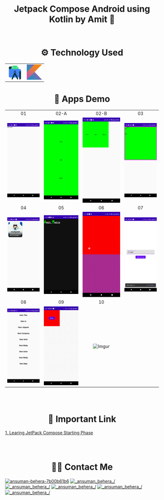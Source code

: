 <h1 align="center">Jetpack Compose Android using Kotlin by Amit 🚀</h1>

<br>
<h1 align="center">⚙️ Technology Used</h1>

|||
|:----------------------------------------:|:-----------------------------------------:|
| <img src="https://github.com/devicons/devicon/blob/master/icons/androidstudio/androidstudio-original.svg" alt="Android" width="50" height="50"/> </a> <a href="https://www.java.com" target="_blank"> | <img src="https://github.com/devicons/devicon/blob/master/icons/kotlin/kotlin-original.svg" alt="Android" width="50" height="50"/> </a> <a href="https://www.java.com" target="_blank">  |


<h1 align="center">📸 Apps Demo</h1>
  
|||||
|:----------------------------------------:|:-----------------------------------------:|:-----------------------------------------:|:-----------------------------------------: |
|01|02-A|02-B|03|
| ![Imgur](Demo/1.png) | ![Imgur](Demo/2-a.png) | ![Imgur](Demo/2-b.png) | ![Imgur](Demo/3.png) |
|04|05|06|07|
| ![Imgur](Demo/4.png) | ![Imgur](Demo/5.png) | ![Imgur](Demo/6.gif) | ![Imgur](Demo/7.png) |
|08|09|10|
| ![Imgur](Demo/8.png) | ![Imgur](Demo/9.gif) | ![Imgur](Demo/10.png) | 
  
  
  <br>
  
  <br>
  
  <h1 align="center">🔗 Important Link </h1>
  
  [1. Learing JetPack Compose Starting Phase](https://www.youtube.com/playlist?list=PLQkwcJG4YTCSpJ2NLhDTHhi6XBNfk9WiC)
  
  <br>
  <br>
  
<h1 align="center">🙍‍♂️ Contact Me</h1>
  

  <a href="https://linkedin.com/in/maityamit" target="blank"><img align="center" src="https://raw.githubusercontent.com/rahuldkjain/github-profile-readme-generator/master/src/images/icons/Social/linked-in-alt.svg" alt="ansuman-behera-7b00b61b6" height="30" width="40" /></a>
  <a href="https://github.com/maityamit" target="blank"><img align="center" src="https://raw.githubusercontent.com/rahuldkjain/github-profile-readme-generator/master/src/images/icons/Social/github.svg" alt="_ansuman_behera_/" height="30" width="40" /></a>
<a href="https://stackoverflow.com/users/13825516/amit-maity" target="blank"><img align="center" src="https://raw.githubusercontent.com/rahuldkjain/github-profile-readme-generator/master/src/images/icons/Social/stack-overflow.svg" alt="_ansuman_behera_/" height="30" width="40" /></a>
 <a href="https://instagram.com/amit_maity_2003" target="blank"><img align="center" src="https://raw.githubusercontent.com/rahuldkjain/github-profile-readme-generator/master/src/images/icons/Social/instagram.svg" alt="_ansuman_behera_/" height="30" width="40" /></a>
  <a href="https://twitter.com/AmitMai40525308" target="blank"><img align="center" src="https://raw.githubusercontent.com/rahuldkjain/github-profile-readme-generator/master/src/images/icons/Social/twitter.svg" alt="_ansuman_behera_/" height="30" width="40" /></a>
    <a href="https://www.facebook.com/maity.amit.2003" target="blank"><img align="center" src="https://raw.githubusercontent.com/rahuldkjain/github-profile-readme-generator/master/src/images/icons/Social/facebook.svg" alt="_ansuman_behera_/" height="30" width="40" /></a>
